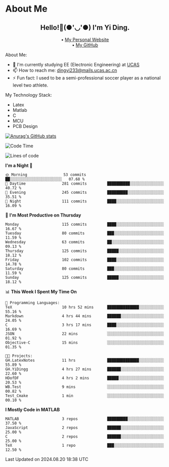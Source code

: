 # About Me

<h2 style="text-align:center;"> Hello!👋(●'◡'●) I'm Yi Ding.</h2>

<div style="text-align:center;">
  • <a href="https://yidingg.github.io/YiDingg">My Personal Website</a><br>
  • <a href="https://github.com/YiDingg">My GitHub</a>
</div>

About Me:
- 🔭 I'm currently studying EE (Electronic Engineering) at [UCAS](https://www.ucas.ac.cn/)
- 📫 How to reach me: dingyi233@mails.ucas.ac.cn
- ⚡ Fun fact: I used to be a semi-professional soccer player as a national level two athlete.

My Technology Stack:
- Latex
- Matlab
- C
- MCU
- PCB Design

[![Anurag's GitHub stats](https://github-readme-stats.vercel.app/api?username=YiDingg)](https://github.com/anuraghazra/github-readme-stats)

<!--START_SECTION:waka-->
![Code Time](http://img.shields.io/badge/Code%20Time-293%20hrs%2053%20mins-blue)

![Lines of code](https://img.shields.io/badge/From%20Hello%20World%20I%27ve%20Written-526.2%20thousand%20lines%20of%20code-blue)

**I'm a Night 🦉** 

```text
🌞 Morning                53 commits          ██░░░░░░░░░░░░░░░░░░░░░░░   07.68 % 
🌆 Daytime                281 commits         ██████████░░░░░░░░░░░░░░░   40.72 % 
🌃 Evening                245 commits         █████████░░░░░░░░░░░░░░░░   35.51 % 
🌙 Night                  111 commits         ████░░░░░░░░░░░░░░░░░░░░░   16.09 % 
```
📅 **I'm Most Productive on Thursday** 

```text
Monday                   115 commits         ████░░░░░░░░░░░░░░░░░░░░░   16.67 % 
Tuesday                  80 commits          ███░░░░░░░░░░░░░░░░░░░░░░   11.59 % 
Wednesday                63 commits          ██░░░░░░░░░░░░░░░░░░░░░░░   09.13 % 
Thursday                 125 commits         █████░░░░░░░░░░░░░░░░░░░░   18.12 % 
Friday                   102 commits         ████░░░░░░░░░░░░░░░░░░░░░   14.78 % 
Saturday                 80 commits          ███░░░░░░░░░░░░░░░░░░░░░░   11.59 % 
Sunday                   125 commits         █████░░░░░░░░░░░░░░░░░░░░   18.12 % 
```


📊 **This Week I Spent My Time On** 

```text
💬 Programming Languages: 
TeX                      10 hrs 52 mins      ██████████████░░░░░░░░░░░   55.16 % 
Markdown                 4 hrs 44 mins       ██████░░░░░░░░░░░░░░░░░░░   24.05 % 
C                        3 hrs 17 mins       ████░░░░░░░░░░░░░░░░░░░░░   16.69 % 
JSON                     22 mins             ░░░░░░░░░░░░░░░░░░░░░░░░░   01.92 % 
Objective-C              15 mins             ░░░░░░░░░░░░░░░░░░░░░░░░░   01.35 % 

🐱‍💻 Projects: 
GH.LatexNotes            11 hrs              ██████████████░░░░░░░░░░░   55.89 % 
GH.YiDingg               4 hrs 27 mins       ██████░░░░░░░░░░░░░░░░░░░   22.60 % 
HDofDF                   4 hrs 2 mins        █████░░░░░░░░░░░░░░░░░░░░   20.53 % 
WB.Test                  9 mins              ░░░░░░░░░░░░░░░░░░░░░░░░░   00.82 % 
Test_Cmake               1 min               ░░░░░░░░░░░░░░░░░░░░░░░░░   00.10 % 
```

**I Mostly Code in MATLAB** 

```text
MATLAB                   3 repos             █████████░░░░░░░░░░░░░░░░   37.50 % 
JavaScript               2 repos             ██████░░░░░░░░░░░░░░░░░░░   25.00 % 
C                        2 repos             ██████░░░░░░░░░░░░░░░░░░░   25.00 % 
TeX                      1 repo              ███░░░░░░░░░░░░░░░░░░░░░░   12.50 % 
```




 Last Updated on 2024.08.20 18:38 UTC
<!--END_SECTION:waka-->
